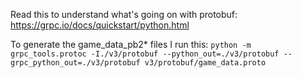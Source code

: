 Read this to understand what's going on with protobuf: https://grpc.io/docs/quickstart/python.html

To generate the game_data_pb2* files I run this:
`python -m grpc_tools.protoc -I./v3/protobuf --python_out=./v3/protobuf --grpc_python_out=./v3/protobuf v3/protobuf/game_data.proto`